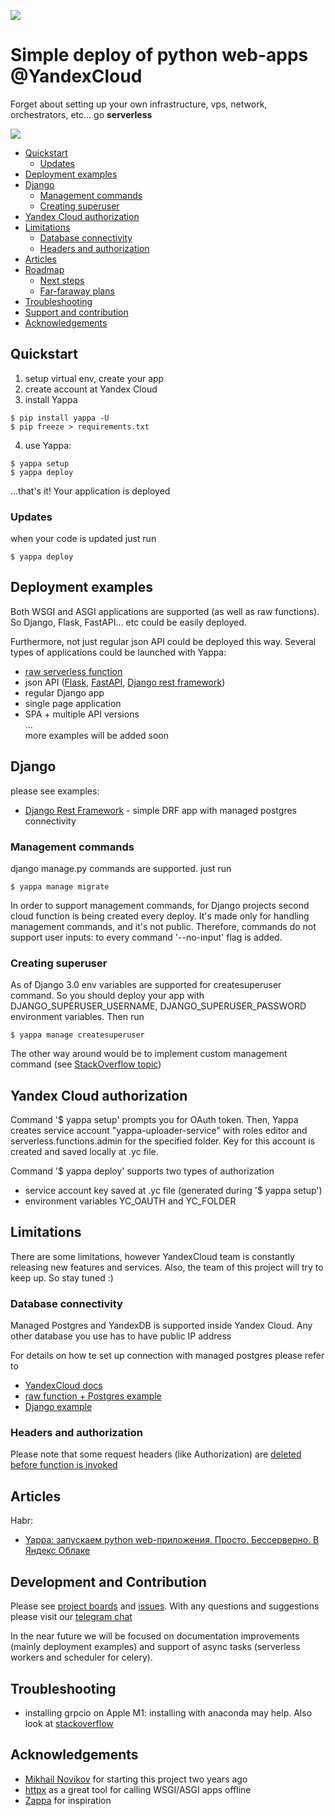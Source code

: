![](https://raw.githubusercontent.com/turokg/yappa/master/logo.png)

# Simple deploy of python web-apps @YandexCloud
Forget about setting up your own infrastructure, vps, network, orchestrators, etc... go **serverless**

![](https://raw.githubusercontent.com/turokg/yappa/master/demo.gif)

* [Quickstart](#quickstart)
    * [Updates](#updates)
* [Deployment examples](#deployment-examples)
* [Django](#django)
    * [Management commands](#management-commands)
    * [Creating superuser](#creating-superuser)
* [Yandex Cloud authorization](#yandex-cloud-authorization)
* [Limitations](#limitations)
    * [Database connectivity](#database-connectivity)
    * [Headers and authorization](#headers-and-authorization)
* [Articles](#articles)
* [Roadmap](#roadmap)
    * [Next steps](#next-steps)
    * [Far-faraway plans](#far-faraway-plans)
* [Troubleshooting](#troubleshooting)
* [Support and contribution](#support-and-contribution)
* [Acknowledgements](#acknowledgements)

## Quickstart

1. setup virtual env, create your app
2. create account at Yandex Cloud
3. install Yappa

```shell
$ pip install yappa -U
$ pip freeze > requirements.txt
 ```

4. use Yappa:

```shell
$ yappa setup
$ yappa deploy
 ```

...that's it! Your application is deployed

### Updates

when your code is updated just run

```shell
$ yappa deploy
 ```

## Deployment examples

Both WSGI and ASGI applications are supported (as well as raw functions). So Django, Flask, FastAPI... etc could be
easily deployed.

Furthermore, not just regular json API could be deployed this way. Several types of applications could be launched with
Yappa:

- [raw serverless function](https://github.com/turokg/yappa/tree/master/examples/raw_function)
- json API ([Flask](https://github.com/turokg/yappa/tree/master/examples/flask),
  [FastAPI](https://github.com/turokg/yappa/tree/master/examples/fast_api),
  [Django rest framework](https://github.com/turokg/yappa/tree/master/examples/django/drf_base))
- regular Django app
- single page application
- SPA + multiple API versions  
  ...   
  more examples will be added soon

## Django

please see examples:

- [Django Rest Framework](https://github.com/turokg/yappa/tree/master/examples/django/drf_base) - simple DRF app with
  managed postgres connectivity

### Management commands

django manage.py commands are supported. just run

```shell
$ yappa manage migrate
```

In order to support management commands, for Django projects second cloud function is being created every deploy. It's
made only for handling management commands, and it's not public. Therefore, commands do not support user inputs: to
every command '--no-input' flag is added.

### Creating superuser

As of Django 3.0 env variables are supported for createsuperuser command. So you should deploy your app with
DJANGO_SUPERUSER_USERNAME, DJANGO_SUPERUSER_PASSWORD environment variables. Then run

```shell
$ yappa manage createsuperuser
```

The other way around would be to implement custom management command (see
[StackOverflow topic](https://stackoverflow.com/questions/6244382/how-to-automate-createsuperuser-on-django))

## Yandex Cloud authorization

Command '$ yappa setup' prompts you for OAuth token. Then, Yappa creates service account "yappa-uploader-service" with
roles editor and serverless.functions.admin for the specified folder. Key for this account is created and saved locally
at .yc file.

Command '$ yappa deploy' supports two types of authorization

- service account key saved at .yc file (generated during '$ yappa setup')
- environment variables YC_OAUTH and YC_FOLDER

## Limitations

There are some limitations, however YandexCloud team is constantly releasing new features and services. Also, the team
of this project will try to keep up. So stay tuned :)

### Database connectivity

Managed Postgres and YandexDB is supported inside Yandex Cloud. Any other database you use has to have public IP address

For details on how te set up connection with managed postgres please refer to

- [YandexCloud docs](https://cloud.yandex.ru/docs/functions/operations/database-connection)
- [raw function + Postgres example](https://github.com/turokg/yappa/tree/master/examples/raw_function_postgres)
- [Django example](https://github.com/turokg/yappa/tree/master/examples/django/drf_base)

### Headers and authorization

Please note that some request headers (like Authorization) are
[deleted before function is invoked](https://cloud.yandex.ru/docs/functions/concepts/function-invoke)

## Articles
Habr:
- [Yappa: запускаем python web-приложения. Просто. Бессерверно. В Яндекс Облаке]( https://habr.com/ru/post/569674/ )

## Development and Contribution

Please see [project boards](https://github.com/turokg/yappa/projects)
and [issues](https://github.com/turokg/yappa/issues). With any questions and suggestions please visit
our  [telegram chat](https://t.me/yappa_chat)

In the near future we will be focused on documentation improvements (mainly deployment examples) and support of async
tasks (serverless workers and scheduler for celery).

## Troubleshooting

- installing grpcio on Apple M1: installing with anaconda may help. Also look
  at [stackoverflow](https://stackoverflow.com/questions/66640705/how-can-i-install-grpcio-on-an-apple-m1-silicon-laptop)

## Acknowledgements

- [Mikhail Novikov](https://github.com/kurtgn) for starting this project two years ago
- [httpx](https://github.com/encode/httpx) as a great tool for calling WSGI/ASGI apps offline
- [Zappa](https://github.com/Miserlou/Zappa) for inspiration  
